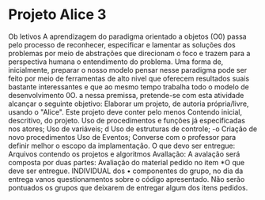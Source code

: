# Projeto Alice 3


Ob
letivos
A
aprendizagem do
paradigma orientado a objetos (O0) passa pelo processo de reconhecer, especificar e
lamentar as soluções dos problemas por meio de abstrações que direcionam o foco e trazem para a perspectiva humana o entendimento do problema. Uma forma de, inicialmente, preparar o nosso modelo pensar nesse paradigma pode ser feito por meio de ferramentas de alto nivel que oferecem resultados suais bastante interessantes e que ao mesmo tempo trabalha todo o modelo de desenvolvimento 0O.
a nessa premissa, pretende-se com esta atividade alcançar o seguinte objetivo:
Elaborar um projeto, de autoria própria/livre, usando o "Alice". Este projeto deve conter pelo menos
Contendo inicial, descritivo, do projeto.
Uso de procedimentos e funções já especificadas nos atores;
Uso de variáveis;
d
Uso de estruturas de controle;
-о
Criação de novo procedimentos
Uso de Eventos;
Converse com o professor para definir melhor o escopo da implamentação.
O que devo ser entregue:
Arquivos contendo os projetos e algoritmos
Avallação:
A avalação será composta por duas partes:
Avaliação do material pedido no item *O que deve ser entregue.
INDIVIDUAL dos
• componentes do grupo, no dia da entrega
vanos questionamentos sobre o código apresentado.
Não serão pontuados os grupos que deixarem de entregar algum dos itens pedidos.